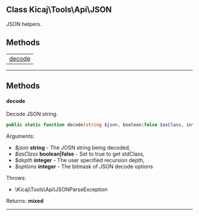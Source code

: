 ## Class Kicaj\Tools\Api\JSON
JSON helpers.

## Methods

|                    |
| ------------------ |
| [decode](#decode)  |

-------
## Methods
#### decode
Decode JSON string.
```php
public static function decode(string $json, boolean|false $asClass, integer $depth, integer $options) : mixed
```
Arguments:
- _$json_ **string** - The JOSN string being decoded, 
- _$asClass_ **boolean|false** - Set to true to get stdClass, 
- _$depth_ **integer** - The user specified recursion depth, 
- _$options_ **integer** - The bitmask of JSON decode options

Throws:
- \Kicaj\Tools\Api\JSONParseException

Returns: **mixed**

-------
